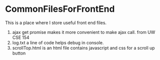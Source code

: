 # CommonFilesForFrontEnd
This is a place where I store useful front end files.
1. ajax get promise makes it more convenient to make ajax call. from UW CSE 154
2. log.txt a line of code helps debug in console.
3. scrollTop.html is an html file contains javascript and css for a scroll up button
